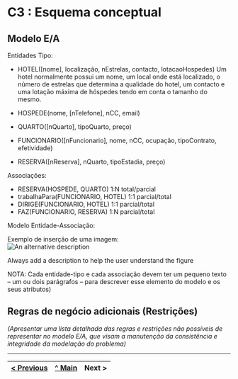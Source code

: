# C3 : Esquema conceptual

## Modelo E/A

Entidades Tipo:

- HOTEL([nome], localização, nEstrelas, contacto, lotacaoHospedes)
Um hotel normalmente possui um nome, um local onde está localizado, o número de estrelas que determina a qualidade do hotel, um contacto e uma lotação máxima de hóspedes tendo em conta o tamanho do mesmo.

- HOSPEDE(nome, [nTelefone], nCC, email)
- QUARTO([nQuarto], tipoQuarto, preço)
- FUNCIONARIO([nFuncionario], nome, nCC, ocupação, tipoContrato, efetividade)
- RESERVA([nReserva], nQuarto, tipoEstadia, preço)

Associações:

- RESERVA(HOSPEDE, QUARTO) 1:N total/parcial 
- trabalhaPara(FUNCIONARIO, HOTEL) 1:1 parcial/total
- DIRIGE(FUNCIONARIO, HOTEL) 1:1 parcial/total
- FAZ(FUNCIONARIO, RESERVA) 1:N parcial/total

Modelo Entidade-Associação:

Exemplo de inserção de uma imagem:   
![An alternative description](images/image02.png)   

Always add a description to help the user understand the figure 

NOTA: Cada entidade-tipo e cada associação devem ter um pequeno texto – um ou dois parágrafos – para descrever esse elemento do modelo e os seus atributos)

## Regras de negócio adicionais (Restrições)
_(Apresentar uma lista detalhada das regras e restrições não possíveis de representar no modelo E/A, que visam a manutenção da consistência e integridade da modelação do problema)_

---
[< Previous](rei02.md) | [^ Main](https://github.com/exemploTrabalho/reportSIBD/) | Next >
:--- | :---: | ---: 

